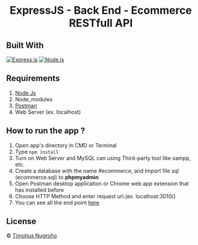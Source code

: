 <h1 align="center">ExpressJS - Back End - Ecommerce RESTfull API</h1>

## Built With

[![Express.js](https://img.shields.io/badge/Express.js-4.x-orange.svg?style=rounded-square)](https://expressjs.com/en/starter/installing.html)
[![Node.js](https://img.shields.io/badge/Node.js-v.12.13-green.svg?style=rounded-square)](https://nodejs.org/)

## Requirements

1. <a href="https://nodejs.org/en/download/">Node Js</a>
2. Node_modules
3. <a href="https://www.getpostman.com/">Postman</a>
4. Web Server (ex. localhost)

## How to run the app ?

1. Open app's directory in CMD or Terminal
2. Type `npm install`
3. Turn on Web Server and MySQL can using Third-party tool like xampp, etc.
4. Create a database with the name #ecommerce, and Import file sql (ecommerce.sql) to **phpmyadmin**
5. Open Postman desktop application or Chrome web app extension that has installed before
6. Choose HTTP Method and enter request url.(ex. localhost:3010/)
7. You can see all the end point [here](https://documenter.getpostman.com/view/14948086/TzskDNKR)

## License

© [Timotius Nugroho](https://github.com/Timotius-Nugroho)
